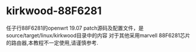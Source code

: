 # kirkwood-88F6281

任子行88F6281的openwrt 19.07 patch源码及配置文件，是source/target/linux/kirkwood目录中的内容
对于其他采用marvell 88F6281芯片的路由器,本教程不一定使用,请谨慎参考.
